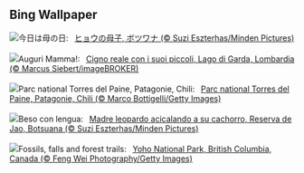 ## Bing Wallpaper
![](https://www.bing.com/th?id=OHR.LeopardMother_JA-JP1562347472_UHD.jpg&w=1000)今日は母の日:&nbsp;&ensp;[ヒョウの母子, ボツワナ (© Suzi Eszterhas/Minden Pictures)](https://www.bing.com/th?id=OHR.LeopardMother_JA-JP1562347472_UHD.jpg)
<br><br/>
![](https://www.bing.com/th?id=OHR.FestaDellaMammaCigni_IT-IT8623843601_UHD.jpg&w=1000)Auguri Mamma!:&nbsp;&ensp;[Cigno reale con i suoi piccoli, Lago di Garda, Lombardia (© Marcus Siebert/imageBROKER)](https://www.bing.com/th?id=OHR.FestaDellaMammaCigni_IT-IT8623843601_UHD.jpg)
<br><br/>
![](https://www.bing.com/th?id=OHR.TorresChile_FR-FR7071695988_UHD.jpg&w=1000)Parc national Torres del Paine, Patagonie, Chili:&nbsp;&ensp;[Parc national Torres del Paine, Patagonie, Chili (© Marco Bottigelli/Getty Images)](https://www.bing.com/th?id=OHR.TorresChile_FR-FR7071695988_UHD.jpg)
<br><br/>
![](https://www.bing.com/th?id=OHR.LeopardMother_ES-ES1210066604_UHD.jpg&w=1000)Beso con lengua:&nbsp;&ensp;[Madre leopardo acicalando a su cachorro, Reserva de Jao, Botsuana (© Suzi Eszterhas/Minden Pictures)](https://www.bing.com/th?id=OHR.LeopardMother_ES-ES1210066604_UHD.jpg)
<br><br/>
![](https://www.bing.com/th?id=OHR.YohoNP_EN-GB5512544828_UHD.jpg&w=1000)Fossils, falls and forest trails:&nbsp;&ensp;[Yoho National Park, British Columbia, Canada (© Feng Wei Photography/Getty Images)](https://www.bing.com/th?id=OHR.YohoNP_EN-GB5512544828_UHD.jpg)
<br><br/>
